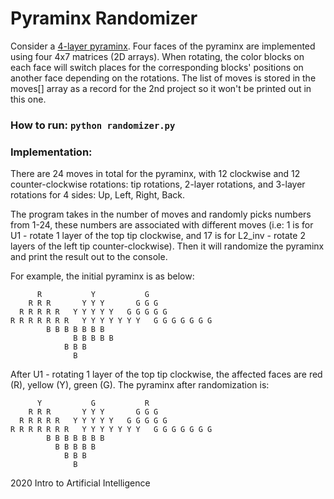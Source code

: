 # Pyraminx Randomizer

Consider a [4-layer pyraminx](https://ruwix.com/twisty-puzzles/pyraminx-triangle-rubiks-cube/master-pyraminx/). 
Four faces of the pyraminx are implemented using four 4x7 matrices (2D arrays). When rotating, the color blocks on each face will switch places for the corresponding blocks' positions on another face depending on the rotations.
The list of moves is stored in the moves[] array as a record for the 2nd project so it won't be printed out in this one.

### How to run: `python randomizer.py`

### Implementation: 
There are 24 moves in total for the pyraminx, with 12 clockwise and 12 counter-clockwise rotations: tip rotations, 2-layer rotations, and 3-layer rotations for 4 sides: Up, Left, Right, Back.

The program takes in the number of moves and randomly picks numbers from 1-24, these numbers are associated with different moves (i.e: 1 is for U1 - rotate 1 layer of the top tip clockwise, and 17 is for L2_inv - rotate 2 layers of the left tip counter-clockwise). Then it will randomize the pyraminx and print the result out to the console.

For example, the initial pyraminx is as below:

	      R		      Y		      G
	    R R R 	    Y Y Y	    G G G
	  R R R R R	  Y Y Y Y Y	  G G G G G
	R R R R R R R	Y Y Y Y Y Y Y	G G G G G G G
			B B B B B B B
		          B B B B B
			    B B B
			      B
  
After U1 - rotating 1 layer of the top tip clockwise, the affected faces are red (R), yellow (Y), green (G). The pyraminx after randomization is:

	      Y		      G		      R
	    R R R 	    Y Y Y	    G G G
	  R R R R R	  Y Y Y Y Y	  G G G G G
	R R R R R R R	Y Y Y Y Y Y Y	G G G G G G G
			B B B B B B B
			  B B B B B
			    B B B
			      B

2020 Intro to Artificial Intelligence
